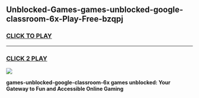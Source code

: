 
## Unblocked-Games-games-unblocked-google-classroom-6x-Play-Free-bzqpj
<h3>
<a href="https://premium76.site?title=games-unblocked-google-classroom-6x&ref=24M">CLICK TO PLAY</a></h3>
<hr>

<h3>
<a href="https://premium76.site?title=games-unblocked-google-classroom-6x&ref=24M">CLICK 2 PLAY</a>
  
</h3>

<a href="https://premium76.site?title=games-unblocked-google-classroom-6x&ref=24M"><img src="https://clearcache.store/games.png"></a>


**games-unblocked-google-classroom-6x games unblocked: Your Gateway to Fun and Accessible Online Gaming**
